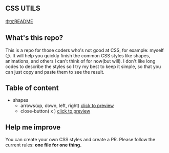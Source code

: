 CSS UTILS
---
[中文README](README_CN.md)


What's this repo?
---
This is a repo for those coders who's not good at CSS, for example: myself :no_mouth:. It will help you quickly finish the common CSS styles like shapes, animations, and others I can't think of for now(but will). I don't like long codes to describe the styles so I try my best to keep it simple, so that you can just copy and paste them to see the result.

Table of content
---
- shapes
  - arrows(up, down, left, right) [click to preview](https://jerryyuanj.github.io/demos/css/shape/arrows.html)
  - close-button( x ) [click to preview](https://jerryyuanj.github.io/demos/css/shape/close-button.html)

Help me improve
---
You can create your own CSS styles and create a PR. Please follow the current rules: **one file for one thing.**

